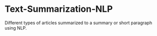 # Text-Summarization-NLP
Different types of articles summarized to a summary or short paragraph using NLP.
